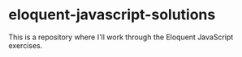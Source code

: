 # eloquent-javascript-solutions
 This is a repository where I'll work through the Eloquent JavaScript exercises.
